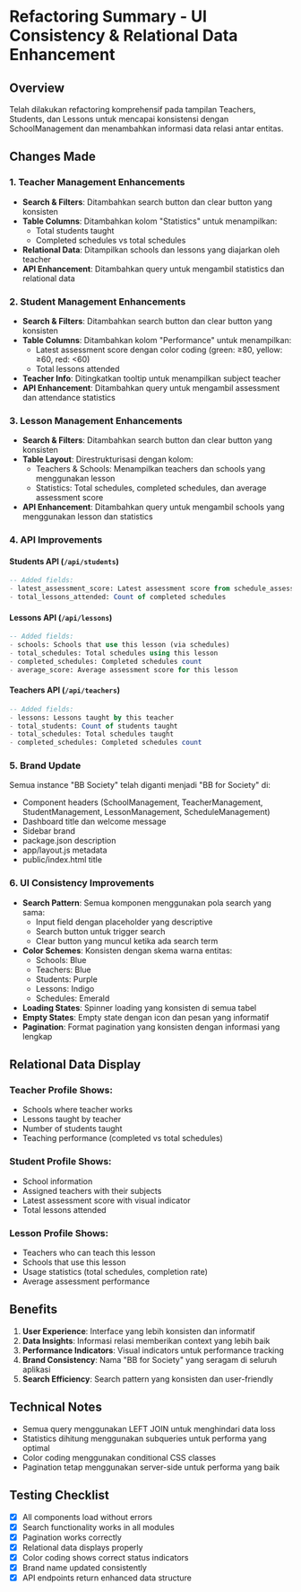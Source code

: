 # Refactoring Summary - UI Consistency & Relational Data Enhancement

## Overview
Telah dilakukan refactoring komprehensif pada tampilan Teachers, Students, dan Lessons untuk mencapai konsistensi dengan SchoolManagement dan menambahkan informasi data relasi antar entitas.

## Changes Made

### 1. Teacher Management Enhancements
- **Search & Filters**: Ditambahkan search button dan clear button yang konsisten
- **Table Columns**: Ditambahkan kolom "Statistics" untuk menampilkan:
  - Total students taught
  - Completed schedules vs total schedules
- **Relational Data**: Ditampilkan schools dan lessons yang diajarkan oleh teacher
- **API Enhancement**: Ditambahkan query untuk mengambil statistics dan relational data

### 2. Student Management Enhancements
- **Search & Filters**: Ditambahkan search button dan clear button yang konsisten
- **Table Columns**: Ditambahkan kolom "Performance" untuk menampilkan:
  - Latest assessment score dengan color coding (green: ≥80, yellow: ≥60, red: <60)
  - Total lessons attended
- **Teacher Info**: Ditingkatkan tooltip untuk menampilkan subject teacher
- **API Enhancement**: Ditambahkan query untuk mengambil assessment dan attendance statistics

### 3. Lesson Management Enhancements
- **Search & Filters**: Ditambahkan search button dan clear button yang konsisten
- **Table Layout**: Direstrukturisasi dengan kolom:
  - Teachers & Schools: Menampilkan teachers dan schools yang menggunakan lesson
  - Statistics: Total schedules, completed schedules, dan average assessment score
- **API Enhancement**: Ditambahkan query untuk mengambil schools yang menggunakan lesson dan statistics

### 4. API Improvements

#### Students API (`/api/students`)
```sql
-- Added fields:
- latest_assessment_score: Latest assessment score from schedule_assessments
- total_lessons_attended: Count of completed schedules
```

#### Lessons API (`/api/lessons`)
```sql
-- Added fields:
- schools: Schools that use this lesson (via schedules)
- total_schedules: Total schedules using this lesson
- completed_schedules: Completed schedules count
- average_score: Average assessment score for this lesson
```

#### Teachers API (`/api/teachers`)
```sql
-- Added fields:
- lessons: Lessons taught by this teacher
- total_students: Count of students taught
- total_schedules: Total schedules taught
- completed_schedules: Completed schedules count
```

### 5. Brand Update
Semua instance "BB Society" telah diganti menjadi "BB for Society" di:
- Component headers (SchoolManagement, TeacherManagement, StudentManagement, LessonManagement, ScheduleManagement)
- Dashboard title dan welcome message
- Sidebar brand
- package.json description
- app/layout.js metadata
- public/index.html title

### 6. UI Consistency Improvements
- **Search Pattern**: Semua komponen menggunakan pola search yang sama:
  - Input field dengan placeholder yang descriptive
  - Search button untuk trigger search
  - Clear button yang muncul ketika ada search term
- **Color Schemes**: Konsisten dengan skema warna entitas:
  - Schools: Blue
  - Teachers: Blue
  - Students: Purple
  - Lessons: Indigo
  - Schedules: Emerald
- **Loading States**: Spinner loading yang konsisten di semua tabel
- **Empty States**: Empty state dengan icon dan pesan yang informatif
- **Pagination**: Format pagination yang konsisten dengan informasi yang lengkap

## Relational Data Display

### Teacher Profile Shows:
- Schools where teacher works
- Lessons taught by teacher
- Number of students taught
- Teaching performance (completed vs total schedules)

### Student Profile Shows:
- School information
- Assigned teachers with their subjects
- Latest assessment score with visual indicator
- Total lessons attended

### Lesson Profile Shows:
- Teachers who can teach this lesson
- Schools that use this lesson
- Usage statistics (total schedules, completion rate)
- Average assessment performance

## Benefits
1. **User Experience**: Interface yang lebih konsisten dan informatif
2. **Data Insights**: Informasi relasi memberikan context yang lebih baik
3. **Performance Indicators**: Visual indicators untuk performance tracking
4. **Brand Consistency**: Nama "BB for Society" yang seragam di seluruh aplikasi
5. **Search Efficiency**: Search pattern yang konsisten dan user-friendly

## Technical Notes
- Semua query menggunakan LEFT JOIN untuk menghindari data loss
- Statistics dihitung menggunakan subqueries untuk performa yang optimal
- Color coding menggunakan conditional CSS classes
- Pagination tetap menggunakan server-side untuk performa yang baik

## Testing Checklist
- [x] All components load without errors
- [x] Search functionality works in all modules
- [x] Pagination works correctly
- [x] Relational data displays properly
- [x] Color coding shows correct status indicators
- [x] Brand name updated consistently
- [x] API endpoints return enhanced data structure
